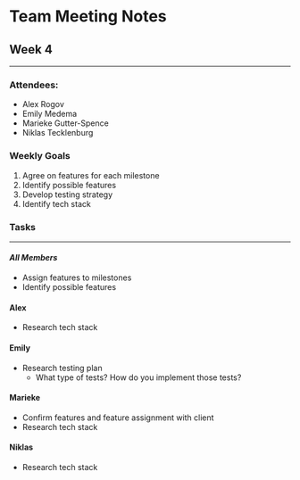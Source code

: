 # Team Meeting Notes
## Week 4
___
### Attendees:
- Alex Rogov
- Emily Medema
- Marieke Gutter-Spence
- Niklas Tecklenburg

### Weekly Goals
1. Agree on features for each milestone
2. Identify possible features
3. Develop testing strategy
4. Identify tech stack

### Tasks
___

#### ***All Members***
 - Assign features to milestones
 - Identify possible features

#### **Alex**
- Research tech stack

#### **Emily**
 - Research testing plan
   - What type of tests? How do you implement those tests?

#### **Marieke**
 - Confirm features and feature assignment with client
 - Research tech stack

#### **Niklas**
 - Research tech stack